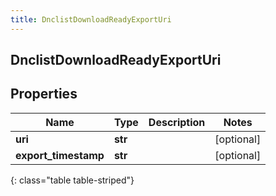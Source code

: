 ```yaml
---
title: DnclistDownloadReadyExportUri
---
```

## DnclistDownloadReadyExportUri

## Properties

|Name | Type | Description | Notes|
|------------ | ------------- | ------------- | -------------|
| **uri** | **str** |  | [optional] |
| **export_timestamp** | **str** |  | [optional] |
{: class="table table-striped"}


